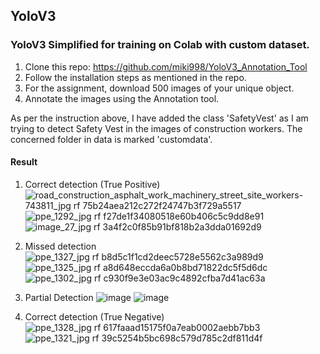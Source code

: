 ## YoloV3

### YoloV3 Simplified for training on Colab with custom dataset.
1. Clone this repo: https://github.com/miki998/YoloV3_Annotation_Tool
2. Follow the installation steps as mentioned in the repo.
3. For the assignment, download 500 images of your unique object.
4. Annotate the images using the Annotation tool.

As per the instruction above, I have added the class 'SafetyVest' as I am trying to detect Safety Vest in the images of construction workers. The concerned folder in data is marked 'customdata'.

#### Result

1. Correct detection (True Positive) 
   ![road_construction_asphalt_work_machinery_street_site_workers-743811_jpg rf 75b24aea212c272f24747b3f729a5517](https://github.com/PRIYE/ERAV2/assets/7592375/25f0df1b-3719-4e35-ad94-bf81c69c348c)
   ![ppe_1292_jpg rf f27de1f34080518e60b406c5c9dd8e91](https://github.com/PRIYE/ERAV2/assets/7592375/c288cc32-3702-47bd-b4d7-a7ae528d7ebf)
   ![image_27_jpg rf 3a4f2c0f85b91bf818b2a3dda01692d9](https://github.com/PRIYE/ERAV2/assets/7592375/48990ce3-c96d-4efe-b2d6-cb19044f4e05)


3. Missed detection
   ![ppe_1327_jpg rf b8d5c1f1cd2deec5728e5562c3a989d9](https://github.com/PRIYE/ERAV2/assets/7592375/abbc4c8c-52d4-4a77-83a2-62093fde4be5)
   ![ppe_1325_jpg rf a8d648eccda6a0b8bd71822dc5f5d6dc](https://github.com/PRIYE/ERAV2/assets/7592375/fdc85a51-953b-4b0d-b510-c42d4e09c066)
   ![ppe_1302_jpg rf c930f9e3e03ac9c4892cfba7d41ac63a](https://github.com/PRIYE/ERAV2/assets/7592375/c156bf38-310f-4314-8478-1e6fdf1d27ec)

4. Partial Detection
   ![image](https://github.com/PRIYE/ERAV2/assets/7592375/b3597d44-afe6-4835-82b6-1b2d7abbb61d)
   ![image](https://github.com/PRIYE/ERAV2/assets/7592375/202c5b48-8037-410a-807c-a678148b8035)

5. Correct detection (True Negative)
   ![ppe_1328_jpg rf 617faaad15175f0a7eab0002aebb7bb3](https://github.com/PRIYE/ERAV2/assets/7592375/cf5b9f1c-49e9-4a2d-83ca-71eca157f169)
   ![ppe_1321_jpg rf 39c5254b5bc698c579d785c2df811d4f](https://github.com/PRIYE/ERAV2/assets/7592375/e6758f90-caf7-4c04-b3fa-32b5269c08cc)


